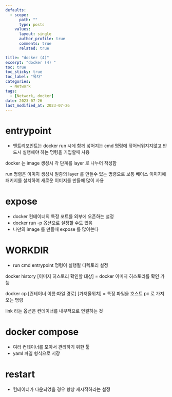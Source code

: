 ```yaml
---
defaults:
  - scope:
      path: ""
      type: posts
    values:
      layout: single
      author_profile: true
      comments: true
      related: true

title: "docker (4)"
excerpt: "docker (4) "
toc: true
toc_sticky: true
toc_label: "목차"
categories:
  - Network
tags:
  - [Network, docker]
date: 2023-07-26
last_modified_at: 2023-07-26
---
```

# entrypoint 
- 엔트리포인트는 docker run 시에 함께 넣어지는 cmd 명령에 덮어씌워지지않고 반드시 실행해야 하는 명령을 기입할때 사용 

docker 는 image 생성시 각 단계를 layer 로 나누어 작성함

run 명령은 이미지 생성시 일종의 layer 를 만들수 있는 명령으로 보통 베이스 이미지에 패키지를 설치하여 새로운 이미지를 만들때 많이 사용

# expose 
- docker 컨테이너의 특정 포트를 외부에 오픈하는 설정 
- docker run -p 옵션으로 설정할 수도 있음 
- 나만의 image 를 만들때  expose 를 많이쓴다 

# WORKDIR 
- run cmd entrypoint 명령이 실행될 디렉토리 설정

docker history [이미지 히스토리 확인할 대상] = docker 이미지 히스토리를 확인 가능 

docker cp [컨테이너 이름:파일 경로] [가져올위치] = 특정 파일을 호스트 pc 로 가져오는 명령


link 라는 옵션은 컨테이너를 내부적으로 연결하는 것 


# docker compose 
- 여러 컨테이너를 모아서 관리하기 위한 툴 
- yaml 파일 형식으로 저장 


# restart 
- 컨테이너가 다운되었을 경우 항상 재시작하라는 설정 

